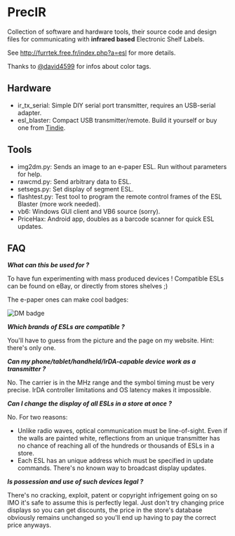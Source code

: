 # PrecIR

Collection of software and hardware tools, their source code and design files for communicating with **infrared based** Electronic Shelf Labels.

See http://furrtek.free.fr/index.php?a=esl for more details.

Thanks to [@david4599](https://github.com/david4599) for infos about color tags.

## Hardware

* ir_tx_serial: Simple DIY serial port transmitter, requires an USB-serial adapter.
* esl_blaster: Compact USB transmitter/remote. Build it yourself or buy one from [Tindie](https://www.tindie.com/products/furrtek/esl-blaster/).

## Tools

* img2dm.py: Sends an image to an e-paper ESL. Run without parameters for help.
* rawcmd.py: Send arbitrary data to ESL.
* setsegs.py: Set display of segment ESL.
* flashtest.py: Test tool to program the remote control frames of the ESL Blaster (more work needed).
* vb6: Windows GUI client and VB6 source (sorry).
* PriceHax: Android app, doubles as a barcode scanner for quick ESL updates.

## FAQ

***What can this be used for ?***

To have fun experimenting with mass produced devices ! Compatible ESLs can be found on eBay, or directly from stores shelves ;)

The e-paper ones can make cool badges:

![DM badge](dm.jpg)

***Which brands of ESLs are compatible ?***

You'll have to guess from the picture and the page on my website. Hint: there's only one.

***Can my phone/tablet/handheld/IrDA-capable device work as a transmitter ?***

No. The carrier is in the MHz range and the symbol timing must be very precise. IrDA controller limitations and OS latency makes it impossible.

***Can I change the display of all ESLs in a store at once ?***

No. For two reasons:
* Unlike radio waves, optical communication must be line-of-sight. Even if the walls are painted white, reflections from an unique transmitter has no chance of reaching all of the hundreds or thousands of ESLs in a store.
* Each ESL has an unique address which must be specified in update commands. There's no known way to broadcast display updates.

***Is possession and use of such devices legal ?***

There's no cracking, exploit, patent or copyright infrigement going on so IMO it's safe to assume this is perfectly legal. Just don't try changing price displays so you can get discounts, the price in the store's database obviously remains unchanged so you'll end up having to pay the correct price anyways.
